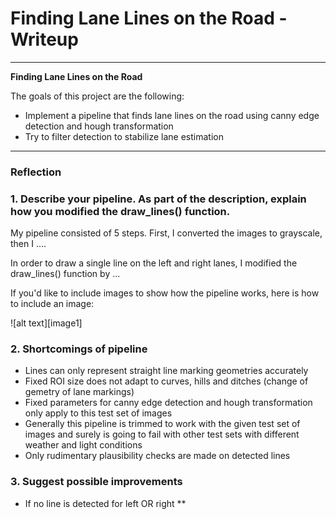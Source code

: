 # **Finding Lane Lines on the Road - Writeup** 


---

**Finding Lane Lines on the Road**

The goals of this project are the following:
* Implement a pipeline that finds lane lines on the road using canny edge detection and hough transformation 
* Try to filter detection to stabilize lane estimation 

---

### Reflection

### 1. Describe your pipeline. As part of the description, explain how you modified the draw_lines() function.

My pipeline consisted of 5 steps. First, I converted the images to grayscale, then I .... 

In order to draw a single line on the left and right lanes, I modified the draw_lines() function by ...

If you'd like to include images to show how the pipeline works, here is how to include an image: 

![alt text][image1]


### 2. Shortcomings of pipeline 

* Lines can only represent straight line marking geometries accurately 
* Fixed ROI size does not adapt to curves, hills and ditches (change of gemetry of lane markings) 
* Fixed parameters for canny edge detection and hough transformation only apply to this test set of images 
* Generally this pipeline is trimmed to work with the given test set of images and surely is going to fail with other test sets with different weather and light conditions 
* Only rudimentary plausibility checks are made on detected lines  


### 3. Suggest possible improvements 

* If no line is detected for left OR right 
** 
